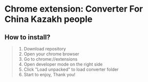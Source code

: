 # Chrome extension: Converter For China Kazakh people

## How to install?
> 1. Download repository
> 2. Open your chrome browser
> 3. Go to chrome://extensions
> 4. Open developer mode on the right side
> 5. Click "Load unpacked" to load converter folder
> 6. Start to enjoy, Thank you!